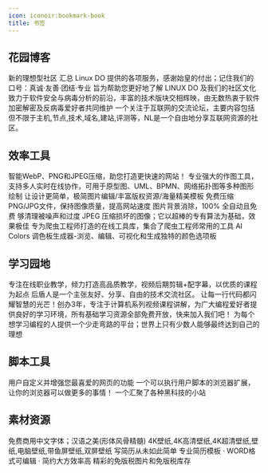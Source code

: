 ```yaml
---
icon: iconoir:bookmark-book
title: 书签
---
```


## 花园博客

<CardGrid>
  <LinkCard title="LINUX DO" href="https://linux.do/?source=blog_mu00_cn" icon="https://icon.bqb.cool/?url=linux.do" >
  新的理想型社区
  </LinkCard>
  <LinkCard title="LINUX DO 导航站" href=" https://nav.linux.do/" icon="https://icon.bqb.cool/?url=linux.do" >
  汇总 Linux DO 提供的各项服务，感谢始皇的付出；记住我们的口号：真诚·友善·团结·专业
  </LinkCard>
  <LinkCard title="LINUX DO WIKI" href="https://wiki.linux.do/" icon="https://icon.bqb.cool/?url=linux.do" >
  旨为帮助您更好地了解 LINUX DO 及我们的社区文化
  </LinkCard>
  <LinkCard title="吾爱破解" href="https://www.52pojie.cn/" icon="https://icon.bqb.cool/?url=www.52pojie.cn" >
  致力于软件安全与病毒分析的前沿，丰富的技术版块交相辉映，由无数热衷于软件加密解密及反病毒爱好者共同维护
  </LinkCard>
  <LinkCard title="NodeLoc" href="https://www.nodeloc.com/" icon="https://icon.bqb.cool/?url=www.nodeloc.com" >
  一个关注于互联网的交流论坛，主要内容包括但不限于主机,节点,技术,域名,建站,评测等，NL是一个自由地分享互联网资源的社区。
  </LinkCard>
</CardGrid>

## 效率工具

<CardGrid>
  <LinkCard title="TinyPNG" href="https://tinypng.com" icon="https://icon.bqb.cool/?url=tinypng.com" >
  智能WebP、PNG和JPEG压缩，助您打造更快速的网站！
  </LinkCard>
  <LinkCard title="ProcessOn" href="https://www.processon.com/" icon="https://icon.bqb.cool/?url=www.processon.com" >
  专业强大的作图工具，支持多人实时在线协作，可用于原型图、UML、BPMN、网络拓扑图等多种图形绘制
  </LinkCard>
  <LinkCard title="凡科快图" href="https://kt.fkw.com/" icon="https://icon.bqb.cool/?url=kt.fkw.com" >
  让设计更简单，极简图片编辑/丰富版权资源/海量精美模板
  </LinkCard>
  <LinkCard title="WEBSITE PLANET" href="https://www.websiteplanet.com/zh-hans/webtools/imagecompressor/" icon="https://icon.bqb.cool/?url=www.websiteplanet.com" >
  免费压缩PNG/JPG文件，保持图像质量，提高网站速度
  </LinkCard>
  <LinkCard title="Remove Bg" href="https://www.remove.bg/zh" icon="https://icon.bqb.cool/?url=www.remove.bg" >
  图片背景消除，100% 全自动且免费
  </LinkCard>
  <LinkCard title="Pix Fix" href="https://zh.pixfix.com/" icon="https://icon.bqb.cool/?url=zh.pixfix.com" >
  够清理被噪声和过度 JPEG 压缩损坏的图像；它以超棒的专有算法为基础，效果极佳
  </LinkCard>
  <LinkCard title="爬虫工具库" href="https://spidertools.cn" icon="https://icon.bqb.cool/?url=spidertools.cn" >
  专为爬虫工程师打造的在线工具库，集合了爬虫工程师常用的工具
  </LinkCard>
  <LinkCard title="AI Colors" href="https://aicolors.co/" icon="https://icon.bqb.cool/?url=aicolors.co" >
  AI Colors 调色板生成器-浏览、编辑、可视化和生成独特的颜色选项板
  </LinkCard>
</CardGrid>

## 学习园地

<CardGrid>
  <LinkCard title="爱知趣" href="https://www.92zhiqu.com/" icon="https://icon.bqb.cool/?url=www.92zhiqu.com" >
  专注在线职业教学，倾力打造高品质教学，视频后期剪辑+配字幕，以优质的课程为起点
  </LinkCard>
  <LinkCard title="后盾人 人人做后盾" href="https://www.houdunren.com/" icon="https://icon.bqb.cool/?url=www.houdunren.com" >
  后盾人是一个主张友好、分享、自由的技术交流社区。
  </LinkCard>
  <LinkCard title="柏码" href="https://www.itbaima.cn/" icon="https://icon.bqb.cool/?url=www.itbaima.cn" >
  让每一行代码都闪耀智慧的光芒！创办3年，专注于计算机系列视频课程讲解，为广大编程爱好者提供良好的学习环境，所有基础学习资源全部免费开放，快来加入我们吧！
  </LinkCard>
  <LinkCard title="KuangStudy" href="https://www.kuangstudy.com/" icon="https://icon.bqb.cool/?url=www.kuangstudy.com" >
  为每个想学习编程的人提供一个少走弯路的平台；世界上只有少数人能够最终达到自己的理想
  </LinkCard>
</CardGrid>

## 脚本工具

<CardGrid>
  <LinkCard title="篡改猴 (Tampermonkey)" href="https://www.tampermonkey.net/" icon="https://icon.bqb.cool/?url=www.tampermonkey.net" >
  用户自定义并增强您最喜爱的网页的功能
  </LinkCard>
  <LinkCard title="脚本猫 (Script Cat)" href="https://scriptcat.org/zh-CN/" icon="https://icon.bqb.cool/?url=scriptcat.org" >
  一个可以执行用户脚本的浏览器扩展，让你的浏览器可以做更多的事情！
  </LinkCard>
  <LinkCard title="油小猴" href="https://www.youxiaohou.com/" icon="https://icon.bqb.cool/?url=www.youxiaohou.com" >
  一个汇聚了各种黑科技的小站
  </LinkCard>
</CardGrid>

## 素材资源

<CardGrid>
  <LinkCard title="找字体" href="https://zfont.cn/" icon="https://icon.bqb.cool/?url=zfont.cn" >
  免费商用中文字体；汉语之美(形体风骨精髓)
  </LinkCard>
  <LinkCard title="彼岸图网" href="https://pic.netbian.com/" icon="https://icon.bqb.cool/?url=pic.netbian.com" >
  4K壁纸,4K高清壁纸,4K超清壁纸,壁纸,电脑壁纸,带鱼屏壁纸,双屏壁纸
  </LinkCard>
  <LinkCard title="老鱼简历" href="https://www.laoyujianli.com/" icon="https://icon.bqb.cool/?url=www.laoyujianli.com" >
  写简历从未如此简单
  </LinkCard>
  <LinkCard title="简历下载" href="https://jianlixiazai.cn/" icon="https://icon.bqb.cool/?url=jianlixiazai.cn" >
  专业简历模板 · WORD格式可编辑 · 简约大方效率高
  </LinkCard>
  <LinkCard title="Pixabay" href="https://pixabay.com/zh/" icon="https://icon.bqb.cool/?url=pixabay.com/zh/" >
  精彩的免版税图片和免版税库存
  </LinkCard>
</CardGrid>
